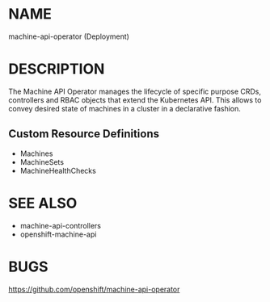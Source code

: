 NAME
====

machine-api-operator (Deployment)

DESCRIPTION
====

The Machine API Operator manages the lifecycle of specific purpose CRDs,
controllers and RBAC objects that extend the Kubernetes API. This allows to
convey desired state of machines in a cluster in a declarative fashion.

Custom Resource Definitions
----

* Machines
* MachineSets
* MachineHealthChecks

SEE ALSO
====

* machine-api-controllers
* openshift-machine-api

BUGS
====

https://github.com/openshift/machine-api-operator
